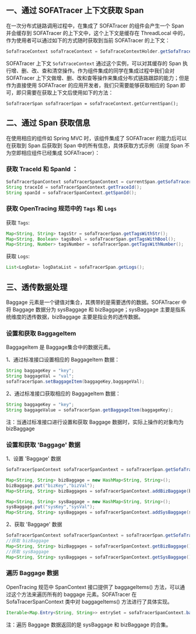 ## 一、通过 SOFATracer 上下文获取 Span

在一次分布式链路调用过程中，在集成了 SOFATracer 的组件会产生一个 Span 并会缓存到 SOFATracer 的上下文中，这个上下文是缓存在 ThreadLocal 中的，作为使用者可以通过如下的方式随时获取到当前 SOFATracer 的上下文：

```java
SofaTraceContext sofaTraceContext = SofaTraceContextHolder.getSofaTraceContext();
```

SOFATracer 上下文 `SofaTraceContext` 通过这个实例，可以对其缓存的 Span 执行增、删、改、查和清空操作。作为组件集成的同学在集成过程中我们会对 SOFATracer 上下文做增、删、改和查等操作来集成分布式链路跟踪的能力；但是作为直接使用 SOFATracer 的应用开发者，我们只需要能够获取相应的 Span 即可，即只需要在获取上下文后使用如下的方法：

```
SofaTracerSpan sofaTracerSpan = sofaTraceContext.getCurrentSpan();
```

## 二、通过 Span 获取信息

在使用相应的组件如 Spring MVC 时，该组件集成了 SOFATracer 的能力后可以在获取到 Span 后获取到 Span 中的所有信息，具体获取方式示例（前提 Span 不为空即相应组件已经集成 SOFATracer）：

### 获取 TraceId 和 SpanId ：

```java
SofaTracerSpanContext sofaTracerSpanContext = currentSpan.getSofaTracerSpanContext();
String traceId = sofaTracerSpanContext.getTraceId();
String spanId = sofaTracerSpanContext.getSpanId();
```

### 获取 OpenTracing 规范中的 `Tags` 和 `Logs`

获取 `Tags`:

```java
Map<String, String> tagsStr = sofaTracerSpan.getTagsWithStr();
Map<String, Boolean> tagsBool = sofaTracerSpan.getTagsWithBool();
Map<String, Number> tagsNumber = sofaTracerSpan.getTagsWithNumber();
```

获取 `Logs`:

```java
List<LogData> logDataList = sofaTracerSpan.getLogs();
```

## 三、透传数据处理

Baggage 元素是一个键值对集合，其携带的是需要透传的数据。SOFATracer 中将 Baggage 数据分为 sysBaggage 和 bizBaggage；sysBaggage 主要是指系统维度的透传数据，bizBaggage 主要是指业务的透传数据。

### 设置和获取 BaggageItem 

BaggageItem 是 Baggage集合中的数据元素。

1、通过标准接口设置相应的 BaggageItem 数据：

```java
String baggageKey = "key";
String baggageVal = "val";
sofaTracerSpan.setBaggageItem(baggageKey,baggageVal);
```

2、通过标准接口获取相应的 BaggageItem 数据：

```java
String baggageKey = "key";
String baggageValue = sofaTracerSpan.getBaggageItem(baggageKey);
```

注：当通过标准接口进行设置和获取 Baggage 数据时，实际上操作的对象均为 bizBaggage

### 设置和获取 'Baggage' 数据

1、设置 'Baggage' 数据

```java
SofaTracerSpanContext sofaTracerSpanContext = sofaTracerSpan.getSofaTracerSpanContext();

Map<String, String> bizBaggage = new HashMap<String, String>();
bizBaggage.put("bizKey","bizVal");
Map<String, String> bizBaggages = sofaTracerSpanContext.addBizBaggage(bizBaggage);

Map<String, String> sysBaggage = new HashMap<String, String>();
sysBaggage.put("sysKey","sysVal");
Map<String, String> sysBaggages = sofaTracerSpanContext.addSysBaggage(sysBaggage);
```

2、获取 'Baggage' 数据

```java
SofaTracerSpanContext sofaTracerSpanContext = sofaTracerSpan.getSofaTracerSpanContext();
//获取 bizBaggage
Map<String, String> bizBaggages = sofaTracerSpanContext.getBizBaggage();
//获取 sysBaggage
Map<String, String> sysBaggages = sofaTracerSpanContext.getSysBaggage();
```

### 遍历 Baggage 数据

OpenTracing 规范中 SpanContext 接口提供了 baggageItems() 方法，可以通过这个方法来遍历所有的 baggage 元素。SOFATracer 在 SofaTracerSpanContext 类中对 baggageItems() 方法进行了具体实现。

```java
Iterable<Map.Entry<String, String>> entrySet = sofaTracerSpanContext.baggageItems();
```

注：遍历 Baggage 数据返回的是 sysBaggage 和 bizBaggage 的合集。


